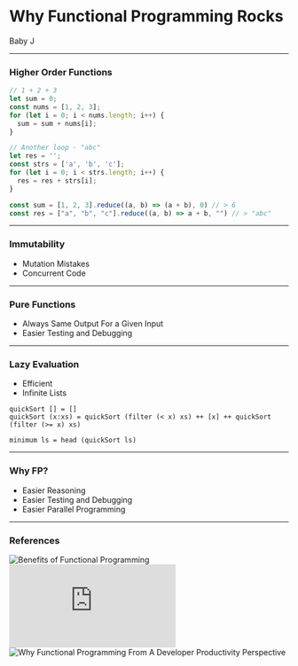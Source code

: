 # Why Functional Programming Rocks

Baby J

---

### Higher Order Functions

```javascript
// 1 + 2 + 3
let sum = 0;
const nums = [1, 2, 3];
for (let i = 0; i < nums.length; i++) {
  sum = sum + nums[i];
}

// Another loop - "abc"
let res = '';
const strs = ['a', 'b', 'c'];
for (let i = 0; i < strs.length; i++) {
  res = res + strs[i];
}
```

```javascript
const sum = [1, 2, 3].reduce((a, b) => (a + b), 0) // > 6
const res = ["a", "b", "c"].reduce((a, b) => a + b, "") // > "abc"
```

---

### Immutability

- Mutation Mistakes
- Concurrent Code

---

### Pure Functions

- Always Same Output For a Given Input
- Easier Testing and Debugging

---

### Lazy Evaluation

- Efficient
- Infinite Lists

```
quickSort [] = []
quickSort (x:xs) = quickSort (filter (< x) xs) ++ [x] ++ quickSort (filter (>= x) xs)

minimum ls = head (quickSort ls)
```

---

### Why FP?

- Easier Reasoning
- Easier Testing and Debugging
- Easier Parallel Programming

---

### References

![Benefits of Functional Programming](https://alvinalexander.com/scala/fp-book/benefits-of-functional-programming)
![Why Functional Programming Matters](https://www.cs.kent.ac.uk/people/staff/dat/miranda/whyfp90.pdf)
![Why Functional Programming From A Developer Productivity Perspective](https://medium.com/@xiaoyunyang/why-functional-programming-from-a-developer-productivity-perspective-69c4b8100776)
